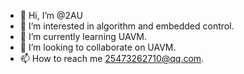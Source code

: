 - 👋 Hi, I’m @2AU
- 👀 I’m interested in algorithm and embedded control.
- 🌱 I’m currently learning UAVM.
- 💞️ I’m looking to collaborate on UAVM.
- 📫 How to reach me 25473262710@qq.com.

<!---
2AU/2AU is a ✨ special ✨ repository because its `README.md` (this file) appears on your GitHub profile.
You can click the Preview link to take a look at your changes.
--->
